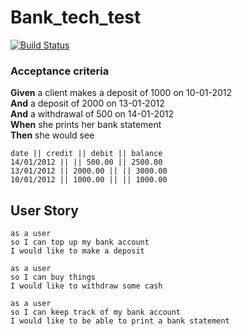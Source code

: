 # Bank_tech_test
[![Build Status](https://travis-ci.com/YohannTisserand/bank_tech_test.svg?branch=main)](https://travis-ci.com/YohannTisserand/bank_tech_test)

### Acceptance criteria

**Given** a client makes a deposit of 1000 on 10-01-2012  
**And** a deposit of 2000 on 13-01-2012  
**And** a withdrawal of 500 on 14-01-2012  
**When** she prints her bank statement  
**Then** she would see

```
date || credit || debit || balance
14/01/2012 || || 500.00 || 2500.00
13/01/2012 || 2000.00 || || 3000.00
10/01/2012 || 1000.00 || || 1000.00
```
## User Story
```
as a user
so I can top up my bank account
I would like to make a deposit
```
```
as a user
so I can buy things
I would like to withdraw some cash
```
```
as a user
so I can keep track of my bank account
I would like to be able to print a bank statement
```
